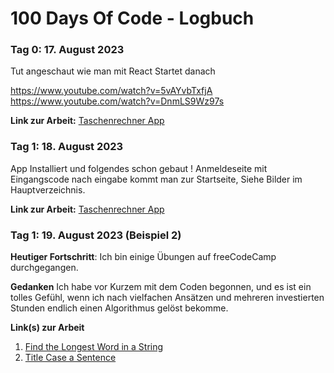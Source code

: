 # 100 Days Of Code - Logbuch

### Tag 0: 17. August 2023

Tut angeschaut wie man mit React Startet danach 

https://www.youtube.com/watch?v=5vAYvbTxfjA
https://www.youtube.com/watch?v=DnmLS9Wz97s

**Link zur Arbeit:** [Taschenrechner App](http://www.example.com)

### Tag 1: 18. August 2023

App Installiert und folgendes schon gebaut ! Anmeldeseite mit Eingangscode nach eingabe kommt man zur Startseite, Siehe Bilder im Hauptverzeichnis.


**Link zur Arbeit:** [Taschenrechner App](http://www.example.com)


### Tag 1: 19. August 2023 (Beispiel 2)

**Heutiger Fortschritt**: Ich bin einige Übungen auf freeCodeCamp durchgegangen.

**Gedanken** Ich habe vor Kurzem mit dem Coden begonnen, und es ist ein tolles Gefühl, wenn ich nach vielfachen Ansätzen und mehreren investierten Stunden endlich einen Algorithmus gelöst bekomme.

**Link(s) zur Arbeit**
1. [Find the Longest Word in a String](https://www.freecodecamp.com/challenges/find-the-longest-word-in-a-string)
2. [Title Case a Sentence](https://www.freecodecamp.com/challenges/title-case-a-sentence)
